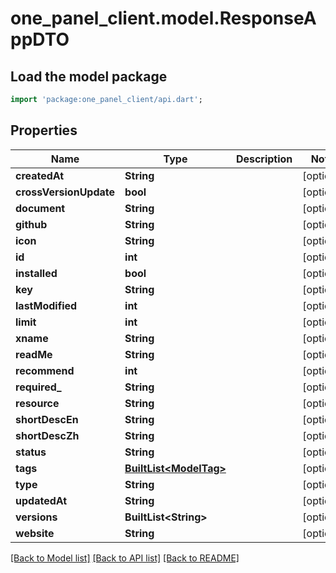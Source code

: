 # one_panel_client.model.ResponseAppDTO

## Load the model package
```dart
import 'package:one_panel_client/api.dart';
```

## Properties
Name | Type | Description | Notes
------------ | ------------- | ------------- | -------------
**createdAt** | **String** |  | [optional] 
**crossVersionUpdate** | **bool** |  | [optional] 
**document** | **String** |  | [optional] 
**github** | **String** |  | [optional] 
**icon** | **String** |  | [optional] 
**id** | **int** |  | [optional] 
**installed** | **bool** |  | [optional] 
**key** | **String** |  | [optional] 
**lastModified** | **int** |  | [optional] 
**limit** | **int** |  | [optional] 
**xname** | **String** |  | [optional] 
**readMe** | **String** |  | [optional] 
**recommend** | **int** |  | [optional] 
**required_** | **String** |  | [optional] 
**resource** | **String** |  | [optional] 
**shortDescEn** | **String** |  | [optional] 
**shortDescZh** | **String** |  | [optional] 
**status** | **String** |  | [optional] 
**tags** | [**BuiltList&lt;ModelTag&gt;**](ModelTag.md) |  | [optional] 
**type** | **String** |  | [optional] 
**updatedAt** | **String** |  | [optional] 
**versions** | **BuiltList&lt;String&gt;** |  | [optional] 
**website** | **String** |  | [optional] 

[[Back to Model list]](../README.md#documentation-for-models) [[Back to API list]](../README.md#documentation-for-api-endpoints) [[Back to README]](../README.md)


